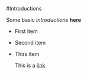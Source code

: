 #Introductions

Some basic *introductions* **here**

- First item
- Second item
- Thirs item

  This is a [link](https://www.google.com)

  
